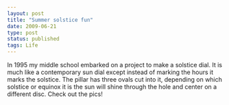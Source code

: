 ```yaml
---
layout: post
title: "Summer solstice fun"
date: 2009-06-21
type: post
status: published
tags: Life
---
```



In 1995 my middle school embarked on a project to make a solstice dial. It is much like a contemporary sun dial except instead of marking the hours it marks the solstice. The pillar has three ovals cut into it, depending on which solstice or equinox it is the sun will shine through the hole and center on a different disc. Check out the pics!

<!-- {% embedly http://www.flickr.com/photos/startfragment/sets/72157620101919714/ %} -->
